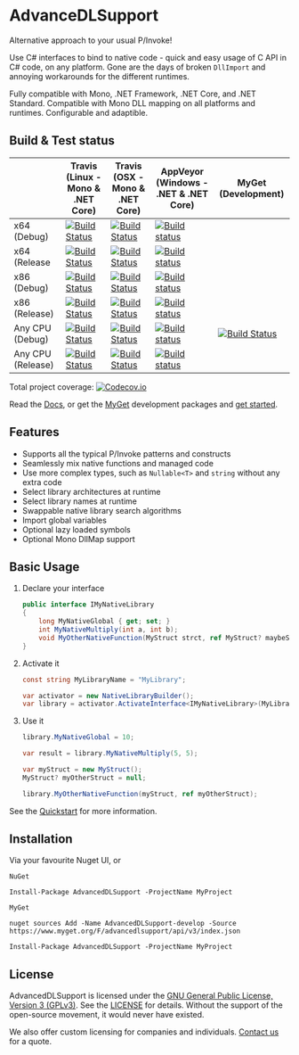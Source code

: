 # AdvanceDLSupport
Alternative approach to your usual P/Invoke!

Use C# interfaces to bind to native code - quick and easy usage of C API in C# code, on any platform. 
Gone are the days of broken `DllImport` and annoying workarounds for the different runtimes.

Fully compatible with Mono, .NET Framework, .NET Core, and .NET Standard. Compatible with Mono DLL mapping on all 
platforms and runtimes. Configurable and adaptible.

## Build & Test status
|                   | Travis (Linux - Mono & .NET Core)          | Travis (OSX - Mono & .NET Core)        | AppVeyor (Windows - .NET & .NET Core)    | MyGet (Development)     |
| ----------------- |------------------------------------------- | -------------------------------------- | ---------------------------------------- | ------------------------|
| x64 (Debug)       | [![Build Status][linux-x64-debug]][2]      | [![Build Status][mac-x64-debug]][2]    | [![Build status][win-x64-debug]][6]      |                         |
| x64 (Release      | [![Build Status][linux-x64-release]][2]    | [![Build Status][mac-x64-release]][2]  | [![Build status][win-x64-release]][6]    |                         |
| x86 (Debug)       | [![Build Status][build-not-found]][2]      | [![Build Status][build-not-found]][2]  | [![Build status][win-x86-debug]][6]      |                         |
| x86 (Release)     | [![Build Status][build-not-found]][2]      | [![Build Status][build-not-found]][2]  | [![Build status][win-x86-release]][6]    |                         |
| Any CPU (Debug)   | [![Build Status][linux-anycpu-debug]][2]   | [![Build Status][mac-anycpu-debug]][2] | [![Build status][win-anycpu-debug]][6]   | [![Build Status][7]][8] |                        |
| Any CPU (Release) | [![Build Status][linux-anycpu-release]][2] | [![Build Status][mac-anycpu-debug]][2] | [![Build status][win-anycpu-release]][6] |                         |


Total project coverage: [![Codecov.io][codecov-coverage]][codecov]

Read the [Docs][9], or get the [MyGet][10] development packages and [get started][11].

## Features
* Supports all the typical P/Invoke patterns and constructs
* Seamlessly mix native functions and managed code
* Use more complex types, such as `Nullable<T>` and `string` without any extra code
* Select library architectures at runtime
* Select library names at runtime
* Swappable native library search algorithms
* Import global variables 
* Optional lazy loaded symbols
* Optional Mono DllMap support

## Basic Usage

1. Declare your interface

	```cs
	public interface IMyNativeLibrary
	{
		long MyNativeGlobal { get; set; }
		int MyNativeMultiply(int a, int b);
		void MyOtherNativeFunction(MyStruct strct, ref MyStruct? maybeStruct);
	}
	```

2. Activate it
	```cs
	const string MyLibraryName = "MyLibrary";

	var activator = new NativeLibraryBuilder();
	var library = activator.ActivateInterface<IMyNativeLibrary>(MyLibraryName);
	```

3. Use it

	```cs
	library.MyNativeGlobal = 10;

	var result = library.MyNativeMultiply(5, 5);

	var myStruct = new MyStruct();
	MyStruct? myOtherStruct = null;

	library.MyOtherNativeFunction(myStruct, ref myOtherStruct);
	```

See the [Quickstart][11] for more information.

## Installation

Via your favourite Nuget UI, or

`NuGet`
```
Install-Package AdvancedDLSupport -ProjectName MyProject
```

`MyGet`
```
nuget sources Add -Name AdvancedDLSupport-develop -Source https://www.myget.org/F/advancedlsupport/api/v3/index.json
```
```
Install-Package AdvancedDLSupport -ProjectName MyProject
```

## License
AdvancedDLSupport is licensed under the [GNU General Public License, Version 3 (GPLv3)][12]. See the [LICENSE][13] for
details. Without the support of the open-source movement, it would never have existed.

We also offer custom licensing for companies and individuals. [Contact us][14] for a quote.



[linux-x64-debug]: https://travis-matrix-badges.herokuapp.com/repos/Firwood-Software/AdvanceDLSupport/branches/master/1
[linux-x64-release]: https://travis-matrix-badges.herokuapp.com/repos/Firwood-Software/AdvanceDLSupport/branches/master/2
[linux-anycpu-debug]: https://travis-matrix-badges.herokuapp.com/repos/Firwood-Software/AdvanceDLSupport/branches/master/3
[linux-anycpu-release]: https://travis-matrix-badges.herokuapp.com/repos/Firwood-Software/AdvanceDLSupport/branches/master/4
[mac-x64-debug]: https://travis-matrix-badges.herokuapp.com/repos/Firwood-Software/AdvanceDLSupport/branches/master/5
[mac-x64-release]: https://travis-matrix-badges.herokuapp.com/repos/Firwood-Software/AdvanceDLSupport/branches/master/6
[mac-anycpu-debug]: https://travis-matrix-badges.herokuapp.com/repos/Firwood-Software/AdvanceDLSupport/branches/master/7
[mac-anycpu-release]: https://travis-matrix-badges.herokuapp.com/repos/Firwood-Software/AdvanceDLSupport/branches/master/8
 
[2]: https://travis-ci.org/Firwood-Software/AdvanceDLSupport

[win-x86-debug]: https://appveyor-matrix-badges.herokuapp.com/repos/Nihlus/advancedlsupport-dnwes/branch/master/1
[win-x64-debug]: https://appveyor-matrix-badges.herokuapp.com/repos/Nihlus/advancedlsupport-dnwes/branch/master/2
[win-anycpu-debug]: https://appveyor-matrix-badges.herokuapp.com/repos/Nihlus/advancedlsupport-dnwes/branch/master/3
[win-x86-release]: https://appveyor-matrix-badges.herokuapp.com/repos/Nihlus/advancedlsupport-dnwes/branch/master/4
[win-x64-release]: https://appveyor-matrix-badges.herokuapp.com/repos/Nihlus/advancedlsupport-dnwes/branch/master/5
[win-anycpu-release]: https://appveyor-matrix-badges.herokuapp.com/repos/Nihlus/advancedlsupport-dnwes/branch/master/6

[6]: https://ci.appveyor.com/project/Nihlus/advancedlsupport-dnwes

[build-not-found]: https://img.shields.io/badge/build-not%20found-lightgrey.svg

[codecov-coverage]: https://codecov.io/gh/Firwood-Software/AdvanceDLSupport/branch/master/graph/badge.svg
[codecov]: https://codecov.io/gh/Firwood-Software/AdvanceDLSupport

[7]: https://www.myget.org/BuildSource/Badge/advancedlsupport?identifier=81802e0b-f4f6-4939-93a9-9edb54b134e6
[8]: https://www.myget.org

[9]: https://firwood-software.github.io/AdvanceDLSupport
[10]: https://www.myget.org/gallery/advancedlsupport

[11]: docs/quickstart.md

[12]: https://www.gnu.org/licenses/gpl-3.0.en.html
[13]: LICENSE
[14]: mailto:jarl.gullberg@gmail.com